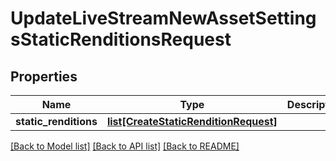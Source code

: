 # UpdateLiveStreamNewAssetSettingsStaticRenditionsRequest

## Properties
Name | Type | Description | Notes
------------ | ------------- | ------------- | -------------
**static_renditions** | [**list[CreateStaticRenditionRequest]**](CreateStaticRenditionRequest.md) |  | [optional]

[[Back to Model list]](../README.md#documentation-for-models) [[Back to API list]](../README.md#documentation-for-api-endpoints) [[Back to README]](../README.md)


